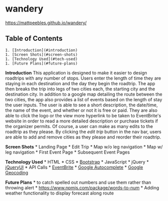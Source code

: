 # wandery

https://mattpeebles.github.io/wandery/

 ## Table of Contents ##
	1. [Introduction](#introduction)
	1. [Screen Shots](#screen-shots)
	1. [Technology Used](#tech-used)
	1. [Future Plans](#future-plans)

**Introduction**<a name="introduction"></a>
	This application is designed to make it easier to design roadtrips with any number of stops. Users enter
	the length of time they are staying in each destination and the day they begin the roadtrip. The app then
	breaks the trip into legs of two cities each, the starting city and the destination city. In addition to a 
	google map detailing the route between the two cities, the app also provides a list of events based on the
	length of stay the user inputs. The user is able to see a short description, the date/time, the name of the 
	event, and whether or not it is free or paid. They are also able to click the logo or the view more hyperlink
	to be taken to EventBrite's website in order to read a more detailed description or purchase tickets if 
	the organizer permits.
	Of course, a user can make as many edits to the roadtrip as they please. By clicking the _edit trip_ 
	button in the nav bar, users are able to add and remove cities as they please and reorder their roadtrip. 

**Screen Shots**<a name="screen-shots"></a>
	* Landing Page
	* Edit Trip
	* Map w/o leg navigation
	* Map w/ leg navigation
	* First Event Page
	* Subsequent Event Pages

**Technology Used**<a name="tech-used"></a>
	* HTML
	* CSS
		* [Bootstrap](http://getbootstrap.com/)
	* JavaScript
	* jQuery
		* [jQueryUI](https://jqueryui.com/)
	* API Calls
		* [EventBrite](https://www.eventbrite.com/developer/v3/)
		* [Google Autocomplete](https://developers.google.com/maps/documentation/javascript/places-autocomplete)
		* [Google Geocoding](https://developers.google.com/maps/documentation/geocoding/intro)

**Future Plans**<a name="future-plans"></a>
	* to catch spelled out numbers and use them rather than throwing alert
		* https://www.npmjs.com/package/words-to-num
	* Adding weather functionality to display forecast along route